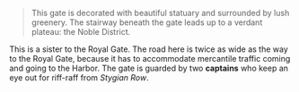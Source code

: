 >This gate is decorated with beautiful statuary and surrounded by lush greenery. The stairway beneath the gate leads up to a verdant plateau: the Noble District.

This is a sister to the Royal Gate. The road here is twice as wide as the way to the Royal Gate, because it has to accommodate mercantile traffic coming and going to the Harbor. The gate is guarded by two **captains** who keep an eye out for riff-raff from *Stygian Row*.